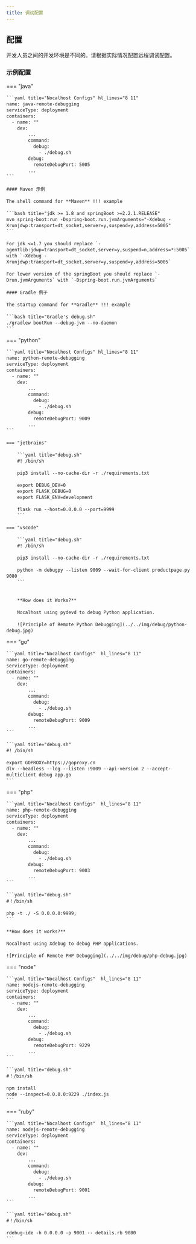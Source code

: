 ```yaml
---
title: 调试配置
---
```


## 配置

开发人员之间的开发环境是不同的。请根据实际情况配置远程调试配置。

### 示例配置

=== "java"

    ```yaml title="Nocalhost Configs" hl_lines="8 11"
    name: java-remote-debugging
    serviceType: deployment
    containers:
      - name: ""
        dev:
            ...
            command:
              debug:
                - ./debug.sh
            debug:
              remoteDebugPort: 5005
            ...
    ```

    #### Maven 示例

    The shell command for **Maven** !!! example

    ```bash title="jdk >= 1.8 and springBoot >=2.2.1.RELEASE"
    mvn spring-boot:run -Dspring-boot.run.jvmArguments="-Xdebug -Xrunjdwp:transport=dt_socket,server=y,suspend=y,address=5005"
    ```

    For jdk <=1.7 you should replace `-agentlib:jdwp=transport=dt_socket,server=y,suspend=n,address=*:5005` with `-Xdebug -Xrunjdwp:transport=dt_socket,server=y,suspend=y,address=5005`

    For lower version of the springBoot you should replace `-Drun.jvmArguments` with `-Dspring-boot.run.jvmArguments`

    #### Gradle 例子

    The startup command for **Gradle** !!! example

    ```bash title="Gradle's debug.sh"
    ./gradlew bootRun --debug-jvm --no-daemon
    ```

=== "python"

    ```yaml title="Nocalhost Configs" hl_lines="8 11"
    name: python-remote-debugging
    serviceType: deployment
    containers:
      - name: ""
        dev:
            ...
            command:
              debug:
                - ./debug.sh
            debug:
              remoteDebugPort: 9009
            ...
    ```

    === "jetbrains"

        ```yaml title="debug.sh"
        #! /bin/sh

        pip3 install --no-cache-dir -r ./requirements.txt

        export DEBUG_DEV=0
        export FLASK_DEBUG=0
        export FLASK_ENV=development

        flask run --host=0.0.0.0 --port=9999
        ```

    === "vscode"

        ```yaml title="debug.sh"
        #! /bin/sh

        pip3 install --no-cache-dir -r ./requirements.txt

        python -m debugpy --listen 9009 --wait-for-client productpage.py 9080
        ```


        **How does it Works?**

        Nocalhost using pydevd to debug Python application.

        ![Principle of Remote Python Debugging](../../img/debug/python-debug.jpg)

=== "go"

    ```yaml title="Nocalhost Configs"  hl_lines="8 11"
    name: go-remote-debugging
    serviceType: deployment
    containers:
      - name: ""
        dev:
            ...
            command:
              debug:
                - ./debug.sh
            debug:
              remoteDebugPort: 9009
            ...
    ```

    ```yaml title="debug.sh"
    #! /bin/sh

    export GOPROXY=https://goproxy.cn
    dlv --headless --log --listen :9009 --api-version 2 --accept-multiclient debug app.go
    ```

=== "php"

    ```yaml title="Nocalhost Configs"  hl_lines="8 11"
    name: php-remote-debugging
    serviceType: deployment
    containers:
      - name: ""
        dev:
            ...
            command:
              debug:
                - ./debug.sh
            debug:
              remoteDebugPort: 9003
            ...
    ```

    ```yaml title="debug.sh"
    #！/bin/sh

    php -t ./ -S 0.0.0.0:9999;
    ```

    **How does it works?**

    Nocalhost using Xdebug to debug PHP applications.

    ![Principle of Remote PHP Debugging](../../img/debug/php-debug.jpg)

=== "node"

    ```yaml title="Nocalhost Configs"  hl_lines="8 11"
    name: nodejs-remote-debugging
    serviceType: deployment
    containers:
      - name: ""
        dev:
            ...
            command:
              debug:
                - ./debug.sh
            debug:
              remoteDebugPort: 9229
            ...
    ```

    ```yaml title="debug.sh"
    #！/bin/sh

    npm install
    node --inspect=0.0.0.0:9229 ./index.js
    ```

=== "ruby"

    ```yaml title="Nocalhost Configs"  hl_lines="8 11"
    name: nodejs-remote-debugging
    serviceType: deployment
    containers:
      - name: ""
        dev:
            ...
            command:
              debug:
                - ./debug.sh
            debug:
              remoteDebugPort: 9001
            ...
    ```

    ```yaml title="debug.sh"
    #！/bin/sh

    rdebug-ide -h 0.0.0.0 -p 9001 -- details.rb 9080
    ```
